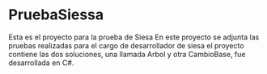# PruebaSiessa
Esta es el proyecto para la prueba de Siesa
En este proyecto se adjunta las pruebas realizadas para el cargo de desarrollador de siesa
el proyecto contiene las dos soluciones, una llamada Arbol y otra CambioBase, fue desarrollada en C#.
